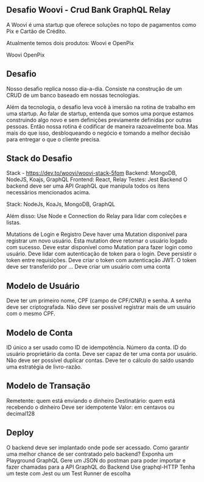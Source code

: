 ## Desafio Woovi - Crud Bank GraphQL Relay
A Woovi é uma startup que oferece soluções no topo de pagamentos como Pix e Cartão de Crédito.

Atualmente temos dois produtos: Woovi e OpenPix

Woovi
OpenPix

## Desafio
Nosso desafio replica nosso dia-a-dia. Consiste na construção de um CRUD de um banco baseado em nossas tecnologias.

Além da tecnologia, o desafio leva você à imersão na rotina de trabalho em uma startup. Ao falar de startup, entenda que somos uma porque estamos construindo algo novo e sem definições previamente definidas por outras pessoas. Então nossa rotina é codificar de maneira razoavelmente boa. Mas mais do que isso, desbloqueando o negócio e tomando a melhor decisão para entregar o que o cliente precisa.

## Stack do Desafio
Stack - https://dev.to/woovi/woovi-stack-5fom
Backend: MongoDB, NodeJS, Koajs, GraphQL
Frontend: React, Relay
Testes: Jest
Backend
O backend deve ser uma API GraphQL que manipula todos os itens necessários mencionados acima.

Stack: NodeJs, KoaJs, MongoDB, GraphQL

Além disso: Use Node e Connection do Relay para lidar com coleções e listas.

Mutations de Login e Registro
Deve haver uma Mutation disponível para registrar um novo usuário.
Esta mutation deve retornar o usuário logado com sucesso.
Deve estar disponível como Mutation para fazer login como usuário.
Deve lidar com autenticação de token para o login.
Deve persistir o token entre requisições.
Deve criar o token com autenticação JWT.
O token deve ser transferido por ...
Deve criar um usuário com uma conta

## Modelo de Usuário
Deve ter um primeiro nome, CPF (campo de CPF/CNPJ) e senha.
A senha deve ser criptografada.
Não deve ser possível registrar mais de um usuário com o mesmo CPF.

## Modelo de Conta
ID único a ser usado como ID de idempotência.
Número da conta.
ID do usuário proprietário da conta.
Deve ser capaz de ter uma conta por usuário.
Não deve ser possível duplicar contas.
Deve ter o cálculo do saldo usando uma estratégia de livro-razão.

## Modelo de Transação
Remetente: quem está enviando o dinheiro
Destinatário: quem está recebendo o dinheiro
Deve ser idempotente
Valor: em centavos ou decimal128

## Deploy
O backend deve ser implantado onde pode ser acessado.
Como garantir uma melhor chance de ser contratado pelo backend?
Exponha um Playground GraphQL
Gere um JSON do postman para poder importar e fazer chamadas para a API GraphQL do Backend
Use graphql-HTTP
Tenha um teste com Jest ou um Test Runner de escolha
